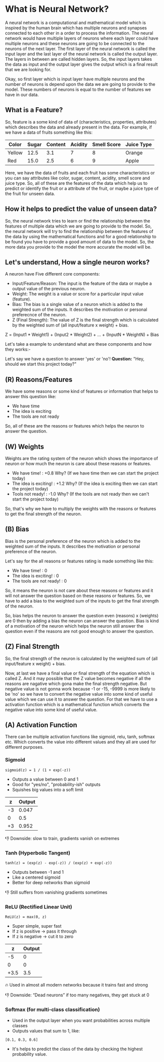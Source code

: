 # What is Neural Network?

A neural network is a computational and mathematical model which is inspired by the human brain which has multiple neurons and synapses connected to each other in a order to process the information. The neural network would have multiple layers of neurons where each layer could have multiple neurons and these neurons are going to be connected to the neurons of the next layer. The first layer of the neural network is called the input layer and the last layer of the neural network is called the output layer. The layers in between are called hidden layers. So, the input layers takes the data as input and the output layer gives the output which is a final result that we are looking for.

Okay, so first layer which is input layer have multiple neurons and the number of neurons is depend upon the data we are going to provide to the model. These numbers of neurons is equal to the number of features we have in our data.

## What is a Feature?

So, feature is a some kind of data of (characteristics, properties, attributes) which describes the data and already present in the data.
For example, if we have a data of fruits something like this:

| Color  | Sugar | Content | Acidity | Smell Score | Juice Type |
|--------|-------|---------|---------|-------------|------------|
| Yellow | 12.5  | 3.1     | 7       | 8           | Orange     |
| Red    | 15.0  | 2.5     | 6       | 9           | Apple      |

Here, we have the data of fruits and each fruit has some characteristics or you can say attributes like color, sugar, content, acidity, smell score and juice type. So, all of these are the features of the data which help us to predict or identify the fruit or a attribute of the fruit, or maybe a juice type of the fruit for unseen data.

## How it helps to predict the value of unseen data?

So, the neural network tries to learn or find the relationship between the features of multiple data which we are going to provide to the model.
So, the neural network will try to find the relationship between the features of the data by using the mathematical functions and for a good relationship to be found you have to provide a good amount of data to the model. So, the more data you provide to the model the more accurate the model will be.

## Let's understand, How a single neuron works?

A neuron have Five different core components:

- Input/Feature/Reason: The input is the feature of the data or maybe a output value of the previous neuron.
- Weight: The weight is a value or score for a particular input value (feature).
- Bias: The bias is a single value of a neuron which is added to the weighted sum of the inputs. It describes the motivation or personal preferecnce of the neuron.
- Z (Final Strength): The value of Z is the final strength which is calculated by the weighted sum of (all input/feature x weight) + bias.

Z = (Input1 * Weight1) + (Input2 * Weight2) + ... + (InputN * WeightN) + Bias

Let's take a example to understand what are these components and how they works:-

Let's say we have a question to answer 'yes' or 'no'!
**Question:** "Hey, should we start this project today?"

## (R) Reasons/Features

We have some reasons or some kind of features or information that helps to answer this question like:

- We have time
- The idea is exciting
- The tools are not ready

So, all of these are the reasons or features which helps the neuron to answer the question.

## (W) Weights

Weights are the rating system of the neuron which shows the importance of neuron or how much the neuron is care about these reasons or features.

- We have time! : +0.8 Why? (If we have time then we can start the project today)
- The idea is exciting! : +1.2 Why? (If the idea is exciting then we can start the project today)
- Tools not ready! : -1.0 Why? (If the tools are not ready then we can't start the project today)

So, that's why we have to multiply the weights with the reasons or features to get the final strength of the neuron.

## (B) Bias

Bias is the personal preference of the neuron which is added to the weighted sum of the inputs. It describes the motivation or personal preference of the neuron.

Let's say for the all reasons or features rating is made something like this:

- We have time! : 0
- The idea is exciting! : 0
- The tools are not ready! : 0

So, it means the neuron is not care about these reasons or features and it will not answer the question based on these reasons or features. So, we have to add a bias to the weighted sum of the inputs to get the final strength of the neuron.

So, bias helps the neuron to answer the question even (reasons) x (weights) are 0 then by adding a bias the neuron can answer the question.
Bias is kind of a motivation of the neuron which helps the neuron still answer the question even if the reasons are not good enough to answer the question.

## (Z) Final Strength

So, the final strength of the neuron is calculated by the weighted sum of (all input/feature x weight) + bias.

Now, at last we have a final value or final strength of the equation which is called Z. And it may possible that the Z value becomes negative if all the reasons are nagative which gona make the final strength negative. But negative value is not gonna work because -1 or -15, -9999 is more likely to be 'no' so we have to convert the negative value into some kind of useful value which we can use it to answer the question. For that we have to use a activation function which is a mathematical function which converts the negative value into some kind of useful value.

## (A) Activation Function

There can be multiple activation functions like sigmoid, relu, tanh, softmax etc. Which converts the value into different values and they all are used for different purposes.

### Sigmoid

```
sigmoid(z) = 1 / (1 + exp(-z))
```

- Outputs a value between 0 and 1
- Good for "yes/no", "probability-ish" outputs
- Squishes big values into a soft limit

| z	 |  Output |
|----|---------|
| -3 |	0.047  |
| 0	 |  0.5    |
| +3 |	0.952  |

👎 Downside: slow to train, gradients vanish on extremes

### Tanh (Hyperbolic Tangent)

```
tanh(z) = (exp(z) - exp(-z)) / (exp(z) + exp(-z))
```

- Outputs between -1 and 1
- Like a centered sigmoid
- Better for deep networks than sigmoid

👎 Still suffers from vanishing gradients sometimes

### ReLU (Rectified Linear Unit)

```
ReLU(z) = max(0, z)
```

- Super simple, super fast
- If z is positive → pass it through
- If z is negative → cut it to zero

| z	    | Output |
|-------|--------|
| -5    | 0      |
| 0	    | 0      |
| +3.5 	| 3.5    |

🔥 Used in almost all modern networks because it trains fast and strong

👎 Downside: “Dead neurons” if too many negatives, they get stuck at 0

### Softmax (for multi-class classification)

- Used in the output layer when you want probabilities across multiple classes
- Outputs values that sum to 1, like:

```
[0.1, 0.3, 0.6]
```

- It's helps to predict the class of the data by checking the highest probability value.